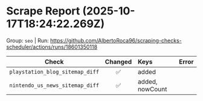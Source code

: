 # Scrape Report (2025-10-17T18:24:22.269Z)

Group: `seo`  |  Run: https://github.com/AlbertoRoca96/scraping-checks-scheduler/actions/runs/18601350118

| Check | Changed | Keys | Error |
|---|:---:|:--|:--|
| `playstation_blog_sitemap_diff` | ✅ | added |  |
| `nintendo_us_news_sitemap_diff` | ✅ | added, nowCount |  |
